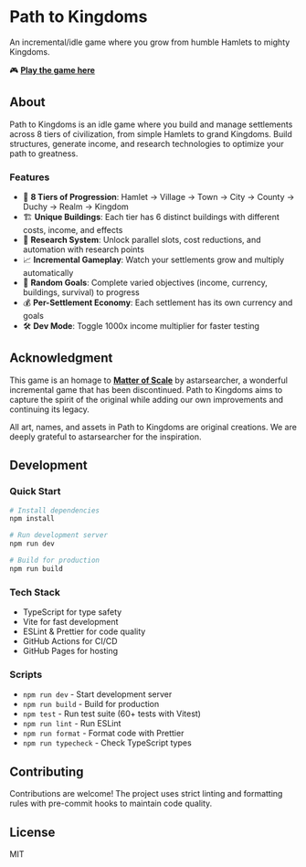 # Path to Kingdoms

An incremental/idle game where you grow from humble Hamlets to mighty Kingdoms.

🎮 **[Play the game here](https://asbjornb.github.io/path-to-kingdoms/)**

## About

Path to Kingdoms is an idle game where you build and manage settlements across 8 tiers of civilization, from simple Hamlets to grand Kingdoms. Build structures, generate income, and research technologies to optimize your path to greatness.

### Features

- 🏰 **8 Tiers of Progression**: Hamlet → Village → Town → City → County → Duchy → Realm → Kingdom
- 🏗️ **Unique Buildings**: Each tier has 6 distinct buildings with different costs, income, and effects
- 🔬 **Research System**: Unlock parallel slots, cost reductions, and automation with research points
- 📈 **Incremental Gameplay**: Watch your settlements grow and multiply automatically
- 🎯 **Random Goals**: Complete varied objectives (income, currency, buildings, survival) to progress
- 💰 **Per-Settlement Economy**: Each settlement has its own currency and goals
- 🛠️ **Dev Mode**: Toggle 1000x income multiplier for faster testing

## Acknowledgment

This game is an homage to **[Matter of Scale](https://astarsearcher.bitbucket.io/)** by astarsearcher, a wonderful incremental game that has been discontinued. Path to Kingdoms aims to capture the spirit of the original while adding our own improvements and continuing its legacy.

All art, names, and assets in Path to Kingdoms are original creations. We are deeply grateful to astarsearcher for the inspiration.

## Development

### Quick Start

```bash
# Install dependencies
npm install

# Run development server
npm run dev

# Build for production
npm run build
```

### Tech Stack

- TypeScript for type safety
- Vite for fast development
- ESLint & Prettier for code quality
- GitHub Actions for CI/CD
- GitHub Pages for hosting

### Scripts

- `npm run dev` - Start development server
- `npm run build` - Build for production
- `npm test` - Run test suite (60+ tests with Vitest)
- `npm run lint` - Run ESLint
- `npm run format` - Format code with Prettier
- `npm run typecheck` - Check TypeScript types

## Contributing

Contributions are welcome! The project uses strict linting and formatting rules with pre-commit hooks to maintain code quality.

## License

MIT
